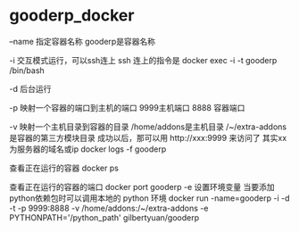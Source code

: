 # gooderp_docker
–name 指定容器名称 gooderp是容器名称

-i 交互模式运行，可以ssh连上 ssh 连上的指令是 docker exec -i -t gooderp /bin/bash

-d 后台运行

-p 映射一个容器的端口到主机的端口 9999主机端口 8888 容器端口

-v 映射一个主机目录到容器的目录 /home/addons是主机目录 /~/extra-addons是容器的第三方模块目录
成功以后，那可以用 http://xxx:9999 来访问了 其实xx为服务器的域名或ip
docker logs -f gooderp

查看正在运行的容器
docker ps

查看正在运行的容器的端口
docker port gooderp
-e 设置环境变量 当要添加python依赖包时可以调用本地的 python 环境
 docker run -name=gooderp -i -d -t -p 9999:8888  -v /home/addons:/~/extra-addons -e PYTHONPATH='/python_path' gilbertyuan/gooderp
